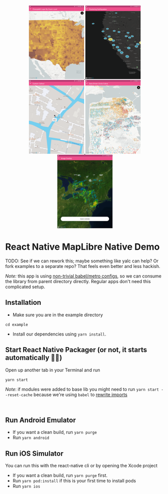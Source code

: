 <p align="center">
  <a href="src/examples/FillRasterLayer/ChoroplethLayerByZoomLevel.js">
    <img src="readme_assets/example_choropleth_layer.png" width="175"/>
  </a>
  <a href="src/examples/SymbolCircleLayer/EarthQuakes.js">
    <img src="readme_assets/example_clustering_earthquakes.png" width="175"/>
  </a>
  <a href="src/examples/Annotations/CustomCallout.tsx">
    <img src="readme_assets/example_custom_callout.png" width="175"/>
  </a>
  <a href="src/examples/SymbolCircleLayer/DataDrivenCircleColors.js">
    <img src="readme_assets/example_data_driven_circle_colors.png" width="175"/>
  </a>
  <a href="src/examples/FillRasterLayer/ImageOverlay.js">
    <img src="readme_assets/example_image_overlay.png" width="175"/>
  </a>
</p>

# React Native MapLibre Native Demo

TODO: See if we can rework this; maybe something like yalc can help? Or fork examples to a separate repo? That feels even better and less hackish.

*Note:* this app is using [non-trivial babel/metro configs](https://github.com/rnmapbox/maps/pull/778), so we can consume the library from parent directory directly. Regular apps don't need this complicated setup.

## Installation

* Make sure you are in the example directory
```
cd example
```

* Install our dependencies using `yarn install`.

## Start React Native Packager (or not, it starts automatically 🤷‍♀️)

Open up another tab in your Terminal and run
```
yarn start
```

*Note*: if modules were added to base lib you might need to run `yarn start --reset-cache` because we're using `babel` to [rewrite imports](https://github.com/rnmapbox/maps/pull/778)

<br>

## Run Android Emulator

* If you want a clean build, run `yarn purge`
* Run `yarn android`

## Run iOS Simulator

You can run this with the react-native cli or by opening the Xcode project

* If you want a clean build, run `yarn purge` first.
* Run `yarn pod:install` if this is your first time to install pods
* Run `yarn ios`
